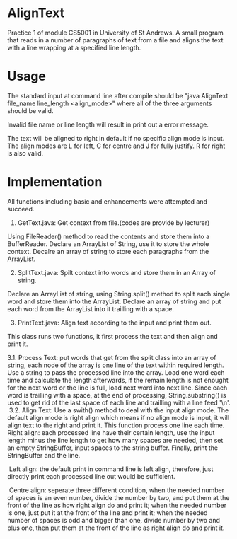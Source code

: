 # AlignText
Practice 1 of module CS5001 in University of St Andrews. A small program that reads in a number of paragraphs of text from a file and aligns the text with a line wrapping at a specified line length.

# Usage
The standard input at command line after compile should be "java AlignText file_name line_length <align_mode>" where all of the three arguments should be valid.

Invalid file name or line length will result in print out a error message.

The text will be aligned to right in default if no specific align mode is input. The align modes are L for left, C for centre and J for fully justify. R for right is also valid.

# Implementation
All functions including basic and enhancements were attempted and succeed.

1. GetText.java: Get context from file.(codes are provide by lecturer)

Using FileReader() method to read the contents and store them into a BufferReader. Declare an ArrayList of String, use it to store the whole context. Decalre an array of string to store each paragraphs from the ArrayList.

2. SplitText.java: Spilt context into words and store them in an Array of string.

Declare an ArrayList of string, using String.split() method to split each single word and store them into the ArrayList. Declare an array of string and put each word from the ArrayList into it trailling with a space.

3. PrintText.java: Align text according to the input and print them out.

This class runs two functions, it first process the text and then align and print it.

  3.1. Process Text: put words that get from the split class into an array of string, each node of the array is one line of the text within required length. Use a string to pass the processed line into the array. Load one word each time and calculate the length afterwards, if the remain length is not enought for the next word or the line is full, load next word into next line. Since each word is trailling with a space, at the end of processing, String.substring() is used to get rid of the last space of each line and trailling with a line feed '\n'.
  3.2. Align Text: Use a swith() method to deal with the input align mode. The default align mode is right align which means if no align mode is input, it will align text to the right and print it. This function process one line each time.
  
  Right align: each processed line have their certain length, use the input length minus the line length to get how many spaces are needed, then set an empty StringBuffer, input spaces to the string buffer. Finally, print the StringBuffer and the line.
  
  Left align: the default print in command line is left align, therefore, just directly print each processed line out would be sufficient.
  
  Centre align: seperate three different condition, when the needed number of spaces is an even number, divide the number by two, and put them at the front of the line as how right align do and print it; when the needed number is one, just put it at the front of the line and print it; when the needed number of spaces is odd and bigger than one, divide number by two and plus one, then put them at the front of the line as right align do and print it.
